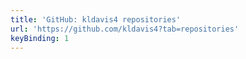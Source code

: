 ```yaml
---
title: 'GitHub: kldavis4 repositories'
url: 'https://github.com/kldavis4?tab=repositories'
keyBinding: 1
---
```


